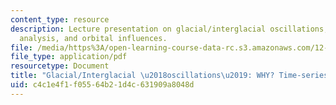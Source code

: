 ```yaml
---
content_type: resource
description: Lecture presentation on glacial/interglacial oscillations, Fourier time-series
  analysis, and orbital influences.
file: /media/https%3A/open-learning-course-data-rc.s3.amazonaws.com/12-740-paleoceanography-spring-2008/c4c1e4f1f05564b21d4c631909a8048d_lec06_slide.pdf
file_type: application/pdf
resourcetype: Document
title: "Glacial/Interglacial \u2018oscillations\u2019: WHY? Time-series analysis"
uid: c4c1e4f1-f055-64b2-1d4c-631909a8048d
---
```

